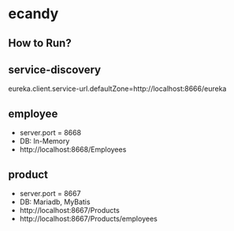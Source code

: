 # ecandy

## How to Run?

## service-discovery
  eureka.client.service-url.defaultZone=http://localhost:8666/eureka

## employee
   * server.port = 8668
   * DB: In-Memory
   * http://localhost:8668/Employees
   
## product
   * server.port = 8667
   * DB: Mariadb, MyBatis
   * http://localhost:8667/Products
   * http://localhost:8667/Products/employees